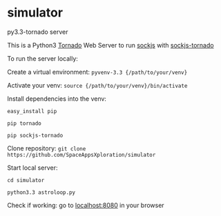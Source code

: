 simulator
=========

py3.3-tornado server

This is a Python3 [Tornado](https://github.com/tornadoweb/tornado) Web Server to run [sockjs](https://github.com/sockjs/sockjs-client) with [sockjs-tornado](https://github.com/mrjoes/sockjs-tornado)

To run the server locally:

Create a virtual environment: `pyvenv-3.3 {/path/to/your/venv}`

Activate your venv: `source {/path/to/your/venv}/bin/activate`

Install dependencies into the venv: 

`easy_install pip`

`pip tornado`

`pip sockjs-tornado`

Clone repository: `git clone https://github.com/SpaceAppsXploration/simulator`

Start local server:

`cd simulator`

`python3.3 astroloop.py`

Check if working: go to [localhost:8080](http://localhost:8080) in your browser
